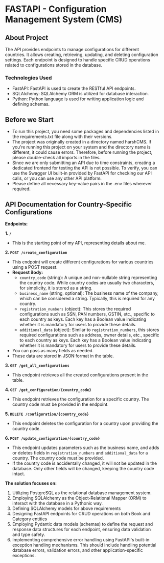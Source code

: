 # FASTAPI - Configuration Management System (CMS)

## About Project
The API provides endpoints to manage configurations for different countries. It allows creating, retrieving, updating, and deleting configuration settings. Each endpoint is designed to handle specific CRUD operations related to configurations stored in the database.

### Technologies Used
+ FastAPI: FastAPI is used to create the RESTful API endpoints.
+ SQLAlchemy: SQLAlchemy ORM is utilized for database interaction.
+ Python: Python language is used for writing application logic and defining schemas.


## Before we Start
+ To run this project, you need some packages and dependencies listed in the requirements.txt file along with their versions.
+ The project was originally created in a directory named harshCMS. If you're running this project on your system and the directory name is different, it could cause errors. Therefore, before running the project, please double-check all imports in the files.
+ Since we are only submitting an API due to time constraints, creating a dedicated frontend for testing the API is not possible. To verify, you can use the Swagger UI built-in provided by FastAPI for checking our API calls, or you can use any other API platform.
+ Please define all necessary key-value pairs in the .env files wherever required.

## API Documentation for Country-Specific Configurations

**Endpoints:**

**1. `/`**
   - This is the starting point of my API, representing details about me.

**2. `POST /create_configuration`**
   - This endpoint will create different configurations for various countries using a POST request.
   - **Request Body:**
     - `country_code` (string): A unique and non-nullable string representing the country code. While country codes are usually two characters, for simplicity, it is stored as a string.
     - `business_name` (string, optional): The business name of the company, which can be considered a string. Typically, this is required for any country.
     - `registration_numbers` (object): This stores the required configurations such as SSN, PAN numbers, GSTIN, etc., specific to each country as keys. Each key has a Boolean value indicating whether it is mandatory for users to provide these details.
     - `additional_data` (object): Similar to `registration_numbers`, this stores required configurations such as address, owner details, etc., specific to each country as keys. Each key has a Boolean value indicating whether it is mandatory for users to provide these details.
   - You can pass as many fields as needed.
   - These data are stored in JSON format in the table.

**3. `GET /get_all_configurations`**
   - This endpoint retrieves all the created configurations present in the table.

**4. `GET /get_configuration/{country_code}`**
   - This endpoint retrieves the configuration for a specific country. The country code must be provided in the endpoint.

**5. `DELETE /configuration/{country_code}`**
   - This endpoint deletes the configuration for a country upon providing the country code.

**6. `POST /update_configuration/{country_code}`**
   - This endpoint updates parameters such as the business name, and adds or deletes fields in `registration_numbers` and `additional_data` for a country. The country code must be provided.
   - If the country code is accidentally changed, it will not be updated in the database. Only other fields will be changed, keeping the country code intact.


**The solution focuses on:**
1. Utilizing PostgreSQL as the relational database management system.
2. Employing SQLAlchemy as the Object-Relational Mapper (ORM) to interact with the database in a Pythonic way.
3. Defining SQLAlchemy models for above requirements
4. Designing FastAPI endpoints for CRUD operations on both Book and Category entities
5. Employing Pydantic data models (schemas) to define the request and response data structures for each endpoint, ensuring data validation and type safety.
6. Implementing comprehensive error handling using FastAPI's built-in exception handling mechanisms. This should include handling potential database errors, validation errors, and other application-specific exceptions.

